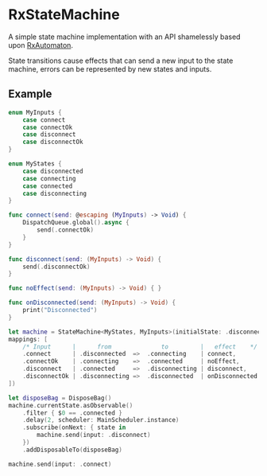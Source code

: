 # RxStateMachine

A simple state machine implementation with an API shamelessly based upon [RxAutomaton](github.com/inamiy/RxAutomaton).

State transitions cause effects that can send a new input to the state machine, errors can be represented by new states and inputs.

## Example

```swift
enum MyInputs {
    case connect
    case connectOk
    case disconnect
    case disconnectOk
}

enum MyStates {
    case disconnected
    case connecting
    case connected
    case disconnecting
}

func connect(send: @escaping (MyInputs) -> Void) {
    DispatchQueue.global().async {
        send(.connectOk)
    }
}

func disconnect(send: (MyInputs) -> Void) {
    send(.disconnectOk)
}

func noEffect(send: (MyInputs) -> Void) { }

func onDisconnected(send: (MyInputs) -> Void) {
    print("Disconnected")
}

let machine = StateMachine<MyStates, MyInputs>(initialState: .disconnected,
mappings: [
    /* Input      |      from              to         |   effect    */
    .connect      | .disconnected  =>  .connecting    | connect,
    .connectOk    | .connecting    =>  .connected     | noEffect,
    .disconnect   | .connected     =>  .disconnecting | disconnect,
    .disconnectOk | .disconnecting =>  .disconnected  | onDisconnected
])

let disposeBag = DisposeBag()
machine.currentState.asObservable()
    .filter { $0 == .connected }
    .delay(2, scheduler: MainScheduler.instance)
    .subscribe(onNext: { state in
        machine.send(input: .disconnect)
    })
    .addDisposableTo(disposeBag)

machine.send(input: .connect)
```
